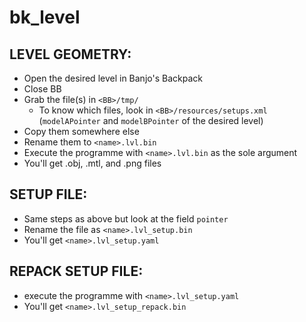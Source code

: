 # bk_level

## LEVEL GEOMETRY:

* Open the desired level in Banjo's Backpack
* Close BB
* Grab the file(s) in `<BB>/tmp/`
	* To know which files, look in `<BB>/resources/setups.xml` (`modelAPointer` and `modelBPointer` of the desired level)
* Copy them somewhere else
* Rename them to `<name>.lvl.bin`
* Execute the programme with `<name>.lvl.bin` as the sole argument
* You'll get .obj, .mtl, and .png files

## SETUP FILE:

* Same steps as above but look at the field `pointer`
* Rename the file as `<name>.lvl_setup.bin`
* You'll get `<name>.lvl_setup.yaml`

## REPACK SETUP FILE:

* execute the programme with `<name>.lvl_setup.yaml`
* You'll get `<name>.lvl_setup_repack.bin`
